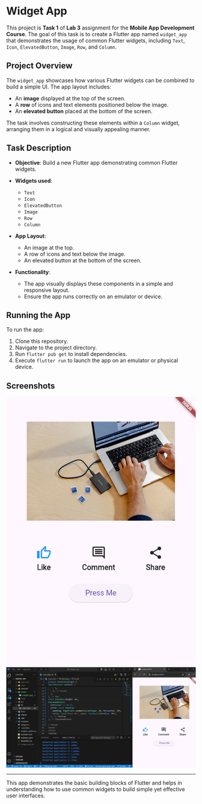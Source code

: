 # Widget App

This project is **Task 1** of **Lab 3** assignment for the **Mobile App Development Course**. The goal of this task is to create a Flutter app named `widget_app` that demonstrates the usage of common Flutter widgets, including `Text`, `Icon`, `ElevatedButton`, `Image`, `Row`, and `Column`.

## Project Overview

The `widget_app` showcases how various Flutter widgets can be combined to build a simple UI. The app layout includes:

- An **image** displayed at the top of the screen.
- A **row** of icons and text elements positioned below the image.
- An **elevated button** placed at the bottom of the screen.

The task involves constructing these elements within a `Column` widget, arranging them in a logical and visually appealing manner.

## Task Description

- **Objective**: Build a new Flutter app demonstrating common Flutter widgets.
- **Widgets used**: 
  - `Text`
  - `Icon`
  - `ElevatedButton`
  - `Image`
  - `Row`
  - `Column`
  
- **App Layout**:
  - An image at the top.
  - A row of icons and text below the image.
  - An elevated button at the bottom of the screen.

- **Functionality**: 
  - The app visually displays these components in a simple and responsive layout.
  - Ensure the app runs correctly on an emulator or device.

## Running the App

To run the app:

1. Clone this repository.
2. Navigate to the project directory.
3. Run `flutter pub get` to install dependencies.
4. Execute `flutter run` to launch the app on an emulator or physical device.

## Screenshots

![App Screenshot 1](assets/screenshot01.png)
![App Screenshot 2](assets/screenshot02.png)

---

This app demonstrates the basic building blocks of Flutter and helps in understanding how to use common widgets to build simple yet effective user interfaces.
